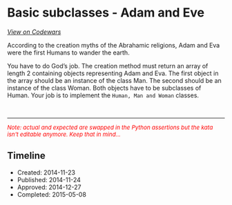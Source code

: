 # Basic subclasses - Adam and Eve
[*View on Codewars*](https://www.codewars.com/kata/basic-subclasses-adam-and-eve)

According to the creation myths of the Abrahamic religions, Adam and Eva were the first Humans to wander the earth.

You have to do God’s job. The creation method must return an array of length 2 containing objects representing Adam and Eva. The first object in the array should be an instance of the class Man. The second should be an instance of the class Woman. Both objects have to be subclasses of Human. Your job is to implement the ```Human, Man and Woman``` classes.

<br>
<font size=2 color="red"><hr><i>Note: actual and expected are swapped in the Python assertions but the kata isn't editable anymore. Keep that in mind...</i></font>

## Timeline
- Created: 2014-11-23
- Published: 2014-11-24
- Approved: 2014-12-27
- Completed: 2015-05-08